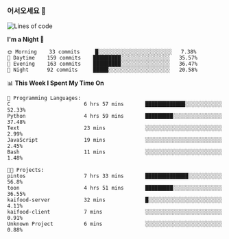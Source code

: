### 어서오세요 👋

<!--START_SECTION:waka-->
![Lines of code](https://img.shields.io/badge/From%20Hello%20World%20I%27ve%20Written-394215%20lines%20of%20code-blue)

**I'm a Night 🦉** 

```text
🌞 Morning    33 commits     █░░░░░░░░░░░░░░░░░░░░░░░░   7.38% 
🌆 Daytime    159 commits    █████████░░░░░░░░░░░░░░░░   35.57% 
🌃 Evening    163 commits    █████████░░░░░░░░░░░░░░░░   36.47% 
🌙 Night      92 commits     █████░░░░░░░░░░░░░░░░░░░░   20.58%

```


📊 **This Week I Spent My Time On** 

```text
💬 Programming Languages: 
C                        6 hrs 57 mins       █████████████░░░░░░░░░░░░   52.33% 
Python                   4 hrs 59 mins       █████████░░░░░░░░░░░░░░░░   37.48% 
Text                     23 mins             ░░░░░░░░░░░░░░░░░░░░░░░░░   2.99% 
JavaScript               19 mins             ░░░░░░░░░░░░░░░░░░░░░░░░░   2.45% 
Bash                     11 mins             ░░░░░░░░░░░░░░░░░░░░░░░░░   1.48%

🐱‍💻 Projects: 
pintos                   7 hrs 33 mins       ██████████████░░░░░░░░░░░   56.8% 
toon                     4 hrs 51 mins       █████████░░░░░░░░░░░░░░░░   36.55% 
kaifood-server           32 mins             █░░░░░░░░░░░░░░░░░░░░░░░░   4.11% 
kaifood-client           7 mins              ░░░░░░░░░░░░░░░░░░░░░░░░░   0.91% 
Unknown Project          6 mins              ░░░░░░░░░░░░░░░░░░░░░░░░░   0.88%

```


<!--END_SECTION:waka-->
